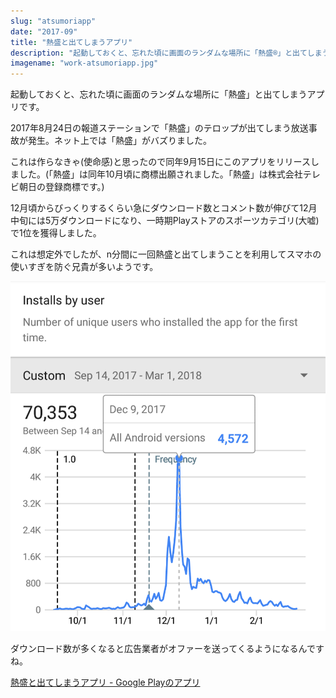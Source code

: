 ```yaml
---
slug: "atsumoriapp"
date: "2017-09"
title: "熱盛と出てしまうアプリ"
description: "起動しておくと、忘れた頃に画面のランダムな場所に「熱盛®」と出てしまうアプリです。一時期Playストアのスポーツカテゴリ(大嘘)で1位を獲得しました。"
imagename: "work-atsumoriapp.jpg"
---
```

起動しておくと、忘れた頃に画面のランダムな場所に「熱盛」と出てしまうアプリです。

2017年8月24日の報道ステーションで「熱盛」のテロップが出てしまう放送事故が発生。ネット上では「熱盛」がバズりました。

これは作らなきゃ(使命感)と思ったので同年9月15日にこのアプリをリリースしました。(「熱盛」は同年10月頃に商標出願されました。「熱盛」は株式会社テレビ朝日の登録商標です。)

12月頃からびっくりするくらい急にダウンロード数とコメント数が伸びて12月中旬には5万ダウンロードになり、一時期Playストアのスポーツカテゴリ(大嘘)で1位を獲得しました。

これは想定外でしたが、n分間に一回熱盛と出てしまうことを利用してスマホの使いすぎを防ぐ兄貴が多いようです。

![](../../images/work-atsumoriapp-installs.png)

ダウンロード数が多くなると広告業者がオファーを送ってくるようになるんですね。

[熱盛と出てしまうアプリ - Google Playのアプリ](https://play.google.com/store/apps/details?id=net.iciclize.atsumori)